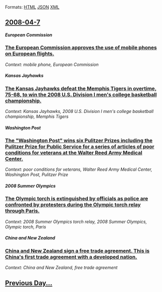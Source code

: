
Formats: [HTML](2008/04/7/index.html)  [JSON](2008/04/7/index.json)  [XML](2008/04/7/index.xml)  

## [2008-04-7](/news/2008/04/7/index.md)

##### European Commission
### [ The European Commission approves the use of mobile phones on European flights. ](/news/2008/04/7/the-european-commission-approves-the-use-of-mobile-phones-on-european-flights.md)
_Context: mobile phone, European Commission_

##### Kansas Jayhawks
### [ The Kansas Jayhawks defeat the Memphis Tigers in overtime, 75-68, to win the 2008 U.S. Division I men's college basketball championship. ](/news/2008/04/7/the-kansas-jayhawks-defeat-the-memphis-tigers-in-overtime-75-68-to-win-the-2008-u-s-division-i-men-s-college-basketball-championship.md)
_Context: Kansas Jayhawks, 2008 U.S. Division I men's college basketball championship, Memphis Tigers_

##### Washington Post
### [ The "Washington Post" wins six Pulitzer Prizes including the Pulitzer Prize for Public Service for a series of articles of poor conditions for veterans at the Walter Reed Army Medical Center. ](/news/2008/04/7/the-washington-post-wins-six-pulitzer-prizes-including-the-pulitzer-prize-for-public-service-for-a-series-of-articles-of-poor-conditions.md)
_Context: poor conditions for veterans, Walter Reed Army Medical Center, Washington Post, Pulitzer Prize_

##### 2008 Summer Olympics
### [ The Olympic torch is extinguished by officials as police are confronted by protesters during the Olympic torch relay through Paris. ](/news/2008/04/7/the-olympic-torch-is-extinguished-by-officials-as-police-are-confronted-by-protesters-during-the-olympic-torch-relay-through-paris.md)
_Context: 2008 Summer Olympics torch relay, 2008 Summer Olympics, Olympic torch, Paris_

##### China and New Zealand
### [ China and New Zealand sign a free trade agreement. This is China's first trade agreement with a developed nation. ](/news/2008/04/7/china-and-new-zealand-sign-a-free-trade-agreement-this-is-china-s-first-trade-agreement-with-a-developed-nation.md)
_Context: China and New Zealand, free trade agreement_

## [Previous Day...](/news/2008/04/6/index.md)


